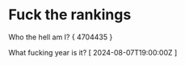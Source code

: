 # Fuck the rankings

Who the hell am I?
{ 4704435 }

What fucking year is it?
[ 2024-08-07T19:00:00Z ]
